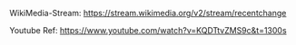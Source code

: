 WikiMedia-Stream:
https://stream.wikimedia.org/v2/stream/recentchange

Youtube Ref: https://www.youtube.com/watch?v=KQDTtvZMS9c&t=1300s
